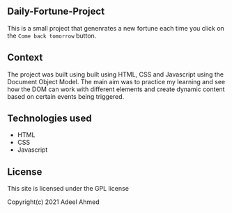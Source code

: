 ## Daily-Fortune-Project

This is a small project that genenrates a new fortune each time you click on the `Come back tomorrow` button.

## Context

The project was built using built using HTML, CSS and Javascript using the Document Object Model. The main aim was to practice my learning and see how the DOM can work with different elements and create dynamic content based on certain events being triggered.

## Technologies used
- HTML
- CSS
- Javascript

## License
This site is licensed under the GPL license

Copyright(c) 2021 Adeel Ahmed
